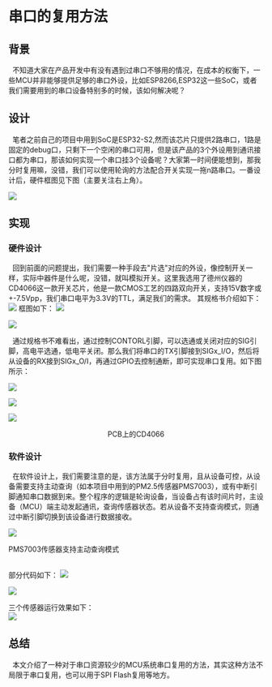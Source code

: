# 串口的复用方法

## 背景
&nbsp;&nbsp;不知道大家在产品开发中有没有遇到过串口不够用的情况，在成本的权衡下，一些MCU并非能够提供足够的串口外设，比如ESP8266,ESP32这一些SoC，或者我们需要用到的串口设备特别多的时候，该如何解决呢？

## 设计

&nbsp;&nbsp;笔者之前自己的项目中用到SoC是ESP32-S2,然而该芯片只提供2路串口，1路是固定的debug口，只剩下一个空闲的串口可用，但是该产品的3个外设用到通讯接口都为串口，那该如何实现一个串口挂3个设备呢？大家第一时间便能想到，那我分时复用嘛，没错，我们可以使用轮询的方法配合开关实现一拖n路串口。一番设计后，硬件框图见下图（主要关注右上角）。

![](./assert/hw_diagram.png)

## 实现

### 硬件设计
&nbsp;&nbsp;回到前面的问题提出，我们需要一种手段去"片选"对应的外设，像控制开关一样，实际中器件是什么呢，没错，就叫模拟开关。这里我选用了德州仪器的CD4066这一款开关芯片，他是一款CMOS工艺的四路双向开关，支持15V数字或+-7.5Vpp，我们串口电平为3.3V的TTL，满足我们的需求。
其规格书介绍如下：
![](./assert/0001.jpg)
框图如下：
![](./assert/0003.jpg)

![](./assert/0014.jpg)

&nbsp;&nbsp;通过规格书不难看出，通过控制CONTORL引脚，可以选通或关闭对应的SIG引脚，高电平选通，低电平关闭。那么我们将串口的TX引脚接到SIGx_I/O，然后将从设备的RX接到SIGx_O/I，再通过GPIO去控制通断，即可实现串口复用。如下图所示：

![](./assert/20210710200648.png)

![](./assert/20210710200402.png)


![](./assert/%E5%BE%AE%E4%BF%A1%E5%9B%BE%E7%89%87_20210710201015.jpg)
<center>PCB上的CD4066</center>

### 软件设计
&nbsp;&nbsp;在软件设计上，我们需要注意的是，该方法属于分时复用，且从设备可控，从设备需要支持主动查询（如本项目中用到的PM2.5传感器PMS7003），或有中断引脚通知串口数据到来。整个程序的逻辑是轮询设备，当设备占有该时间片时，主设备（MCU）端主动发起通讯，查询传感器状态。若从设备不支持查询模式，则通过中断引脚切换到该设备进行数据接收。

![](./assert/20210710201809.png)
<div>PMS7003传感器支持主动查询模式</div>

<div>&nbsp;</div>

部分代码如下：
![](./assert/20210710202122.png)

 ![](./assert/20210710202357.png)


三个传感器运行效果如下：  
![](./assert/%E5%BE%AE%E4%BF%A1%E5%9B%BE%E7%89%87_20210710202646.png)

## 总结
&nbsp;&nbsp;本文介绍了一种对于串口资源较少的MCU系统串口复用的方法，其实这种方法不局限于串口复用，也可以用于SPI Flash复用等地方。
